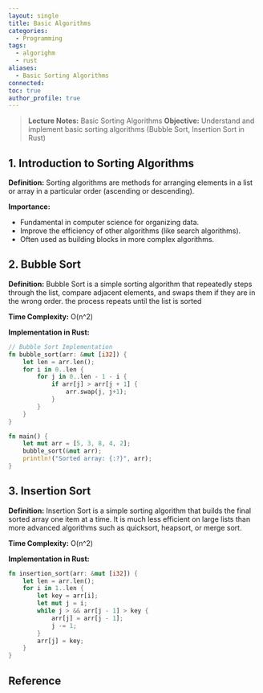 ```yaml
---
layout: single
title: Basic Algorithms
categories:
  - Programming
tags:
  - algorighm
  - rust
aliases:
  - Basic Sorting Algorithms
connected: 
toc: true
author_profile: true
---
```

>**Lecture Notes:** Basic Sorting Algorithms
>**Objective:** Understand and implement basic sorting algorithms (Bubble Sort, Insertion Sort in Rust)

## 1. Introduction to Sorting Algorithms
**Definition:** Sorting algorithms are methods for arranging elements in a list or array in a particular order (ascending or descending).

**Importance:**
- Fundamental in computer science for organizing data.
- Improve the efficiency of other algorithms (like search algorithms).
- Often used as building blocks in more complex algorithms.

## 2. Bubble Sort
**Definition:** Bubble Sort is a simple sorting algorithm that repeatedly steps through the list, compare adjacent elements, and swaps them if they are in the wrong order. the process repeats until the list is sorted

**Time Complexity:** O(n^2)

**Implementation in Rust:**
```rust
// Bubble Sort Implementation
fn bubble_sort(arr: &mut [i32]) {
	let len = arr.len();
	for i in 0..len {
		for j in 0..len - 1 - i {
			if arr[j] > arr[j + 1] {
				arr.swap(j, j+1);
			}
		}
	}
}

fn main() {
	let mut arr = [5, 3, 8, 4, 2];
	bubble_sort(&mut arr);
	println!("Sorted array: {:?}", arr);
}
```

## 3. Insertion Sort
**Definition:** Insertion Sort is a simple sorting algorithm that builds the final sorted array one item at a time. It is much less efficient on large  lists than more advanced algorithms such as quicksort, heapsort, or merge sort.

**Time Complexity:** O(n^2)

**Implementation in Rust:**
```rust
fn insertion_sort(arr: &mut [i32]) {
	let len = arr.len();
	for i in 1..len {
		let key = arr[i];
		let mut j = i;
		while j > && arr[j - 1] > key {
			arr[j] = arr[j - 1];
			j -= 1;
		}
		arr[j] = key;
	}
}
```






## Reference

